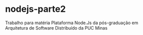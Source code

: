 # nodejs-parte2
Trabalho para matéria Plataforma Node.Js da pós-graduação em Arquitetura de Software Distribuído da PUC Minas

